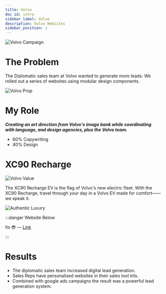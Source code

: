 ```yaml
---
title: Volvo
doc id: intro
sidebar_label: Volvo
description: Volvo Websites
sidebar_position: 1
---
```


![Volvo Campaign](/img/Volvo2.png)

# The Problem
 
The Diplomatic sales team at Volvo wanted to generate more leads.
We rolled out a series of websites using modular design components. 

![Volvo Prop](/img/Volvo3.png)

# My Role 

  ***Creating an art direction from Volvo's image bank while coordinating with language, and design agencies, plus the Volvo team.***

 - 60% Copywriting
 - 40% Design

# XC90 Recharge

![Volvo Value](/img/Volvo.png)

The XC90 Recharge EV is the flag of Volvo's new electric fleet. With the XC90 Recharge, travel through your day in a Volvo EV made for comfort——we speak it.

![Authentic Luxury](/img/Volvo1.png)

:::danger Website Below

Its 😎 — [Link](https://diplomatic.volvocars.be/)

:::

# Results

- The diplomatic sales team increased digital lead generation. 
- Sales Reps have personalised websites in their sales tool kits. 
- Combined with google ads campaigns the result was a powerful lead generation system. 